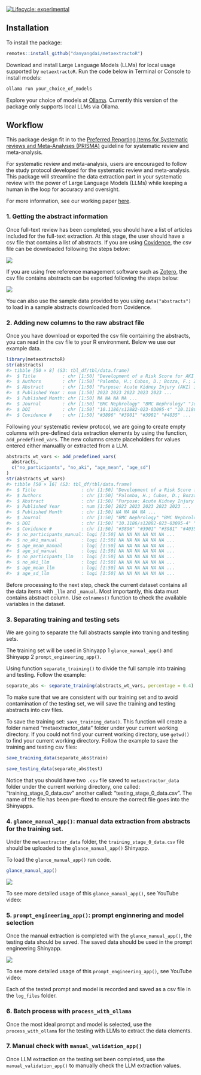 
<!-- badges: start -->

[![Lifecycle:
experimental](https://img.shields.io/badge/lifecycle-experimental-orange.svg)](https://lifecycle.r-lib.org/articles/stages.html#experimental)
<!-- badges: end -->

## Installation

To install the package:

``` r
remotes::install_github("danyangdai/metaextractoR")
```

Download and install Large Language Models (LLMs) for local usage
supported by `metaextractoR`. Run the code below in Terminal or Console
to install models:

``` r
ollama run your_choice_of_models
```

Explore your choice of models at [Ollama](https://ollama.com). Currently
this version of the package only supports local LLMs via Ollama.

## Workflow

This package design fit in to the [Preferred Reporting Items for
Systematic reviews and Meta-Analyses
(PRISMA)](https://www.prisma-statement.org/) guideline for systematic
review and meta-analysis.

For systematic review and meta-analysis, users are encouraged to follow
the study protocol developed for the systematic review and
meta-analysis. This package will streamline the data extraction part in
your systematic review with the power of Large Language Models (LLMs)
while keeping a human in the loop for accuracy and oversight.

For more information, see our working paper
[here](https://github.com/DanyangDai/LLM-Meta-Analysis/blob/main/RSM/RSM.pdf).

### 1. Getting the abstract information

Once full-text review has been completed, you should have a list of
articles included for the full-text extraction. At this stage, the user
should have a csv file that contains a list of abstracts. If you are
using [Covidence](https://www.covidence.org), the csv file can be
downloaded following the steps below:

![](man/figures/export_abs_1.gif)

If you are using free reference management software such as
[Zotero](https://www.zotero.org/), the csv file contains abstracts can
be exported following the steps below:

![](man/figures/export_abs_2.gif)

You can also use the sample data provided to you using
`data("abstracts")` to load in a sample abstracts downloaded from
Covidence.

### 2. Adding new columns to the raw abstract file

Once you have download or exported the csv file containing the
abstracts, you can read in the csv file to your R environment. Below we
use our example data.

``` r
library(metaextractoR)
str(abstracts)
#> tibble [50 × 8] (S3: tbl_df/tbl/data.frame)
#>  $ Title          : chr [1:50] "Development of a Risk Score for AKI onset in COVID-19 Patients: COV-AKI Score" "Risk factors associated with acute kidney injury in a cohort of hospitalized patients with COVID-19" "Clinical Features and Outcomes of Acute Kidney Injury in Critically Ill COVID-19 Patients: A Retrospective Observational Study" "Acute kidney injury in coronavirus infectious disease: a study of incidence, risk factors, and prognosis during"| __truncated__ ...
#>  $ Authors        : chr [1:50] "Palomba, H.; Cubos, D.; Bozza, F.; Zampieri, F.G.; Romano, T.G." "Contreras-Villamizar, K.; Barbosa, O.; Muñoz, A.C.; Suárez, J.S.; González, C.A.; Vargas, D.C.; Rodríguez-Sánch"| __truncated__ "Bouguezzi, N.; Ben Saida, I.; Toumi, R.; Meddeb, K.; Ennouri, E.; Bedhiafi, A.; Hamdi, D.; Boussarsar, M." "Magalhães, L.E.; de Oliveira, P.G.S.; Favarin, A.J.; Yuasa, B.K.; Cardoso, P.A.; Zamoner, W.; Ponce, D." ...
#>  $ Abstract       : chr [1:50] "Purpose: Acute Kidney Injury (AKI) in COVID-19 patients is associated with increased morbidity and mortality. I"| __truncated__ "Background: Patients with COVID-19 have a high incidence of acute kidney injury (AKI), which is associated with"| __truncated__ "Background: An alarming number of COVID-19 patients, especially in severe cases, have developed acute kidney in"| __truncated__ "Introduction: Acute kidney injury (AKI) is one of the main complications of COVID-19 caused by SARS-CoV-2. This"| __truncated__ ...
#>  $ Published Year : num [1:50] 2023 2023 2023 2023 2023 ...
#>  $ Published Month: chr [1:50] NA NA NA NA ...
#>  $ Journal        : chr [1:50] "BMC Nephrology" "BMC Nephrology" "Journal of Clinical Medicine" "International Urology and Nephrology" ...
#>  $ DOI            : chr [1:50] "10.1186/s12882-023-03095-4" "10.1186/s12882-023-03172-8" "10.3390/jcm12155127" "10.1007/s11255-022-03454-4" ...
#>  $ Covidence #    : chr [1:50] "#3896" "#3901" "#3981" "#4035" ...
```

Following your systematic review protocol, we are going to create empty
columns with pre-defined data extraction elements by using the function,
`add_predefined_vars`. The new columns create placeholders for values
entered either manuallly or extracted from a LLM.

``` r
abstracts_wt_vars <- add_predefined_vars(
  abstracts,
  c("no_participants", "no_aki", "age_mean", "age_sd")
)
str(abstracts_wt_vars)
#> tibble [50 × 16] (S3: tbl_df/tbl/data.frame)
#>  $ Title                 : chr [1:50] "Development of a Risk Score for AKI onset in COVID-19 Patients: COV-AKI Score" "Risk factors associated with acute kidney injury in a cohort of hospitalized patients with COVID-19" "Clinical Features and Outcomes of Acute Kidney Injury in Critically Ill COVID-19 Patients: A Retrospective Observational Study" "Acute kidney injury in coronavirus infectious disease: a study of incidence, risk factors, and prognosis during"| __truncated__ ...
#>  $ Authors               : chr [1:50] "Palomba, H.; Cubos, D.; Bozza, F.; Zampieri, F.G.; Romano, T.G." "Contreras-Villamizar, K.; Barbosa, O.; Muñoz, A.C.; Suárez, J.S.; González, C.A.; Vargas, D.C.; Rodríguez-Sánch"| __truncated__ "Bouguezzi, N.; Ben Saida, I.; Toumi, R.; Meddeb, K.; Ennouri, E.; Bedhiafi, A.; Hamdi, D.; Boussarsar, M." "Magalhães, L.E.; de Oliveira, P.G.S.; Favarin, A.J.; Yuasa, B.K.; Cardoso, P.A.; Zamoner, W.; Ponce, D." ...
#>  $ Abstract              : chr [1:50] "Purpose: Acute Kidney Injury (AKI) in COVID-19 patients is associated with increased morbidity and mortality. I"| __truncated__ "Background: Patients with COVID-19 have a high incidence of acute kidney injury (AKI), which is associated with"| __truncated__ "Background: An alarming number of COVID-19 patients, especially in severe cases, have developed acute kidney in"| __truncated__ "Introduction: Acute kidney injury (AKI) is one of the main complications of COVID-19 caused by SARS-CoV-2. This"| __truncated__ ...
#>  $ Published Year        : num [1:50] 2023 2023 2023 2023 2023 ...
#>  $ Published Month       : chr [1:50] NA NA NA NA ...
#>  $ Journal               : chr [1:50] "BMC Nephrology" "BMC Nephrology" "Journal of Clinical Medicine" "International Urology and Nephrology" ...
#>  $ DOI                   : chr [1:50] "10.1186/s12882-023-03095-4" "10.1186/s12882-023-03172-8" "10.3390/jcm12155127" "10.1007/s11255-022-03454-4" ...
#>  $ Covidence #           : chr [1:50] "#3896" "#3901" "#3981" "#4035" ...
#>  $ no_participants_manual: logi [1:50] NA NA NA NA NA NA ...
#>  $ no_aki_manual         : logi [1:50] NA NA NA NA NA NA ...
#>  $ age_mean_manual       : logi [1:50] NA NA NA NA NA NA ...
#>  $ age_sd_manual         : logi [1:50] NA NA NA NA NA NA ...
#>  $ no_participants_llm   : logi [1:50] NA NA NA NA NA NA ...
#>  $ no_aki_llm            : logi [1:50] NA NA NA NA NA NA ...
#>  $ age_mean_llm          : logi [1:50] NA NA NA NA NA NA ...
#>  $ age_sd_llm            : logi [1:50] NA NA NA NA NA NA ...
```

Before processing to the next step, check the current dataset contains
all the data items with `_llm` and `_manual`. Most importantly, this
data must contains abstract column. Use `colnames()` function to check
the available variables in the dataset.

### 3. Separating training and testing sets

We are going to separate the full abstracts sample into traning and
testing sets.

The training set will be used in Shinyapp 1 `glance_manual_app()` and
Shinyapp 2 `prompt_engineering_app()`.

Using function `separate_training()` to divide the full sample into
training and testing. Follow the example:

``` r
separate_abs <- separate_training(abstracts_wt_vars, percentage = 0.4)
```

To make sure that we are consistent with our training set and to avoid
contamination of the testing set, we will save the training and testing
abstracts into csv files.

To save the training set: `save_training_data()`. This function will
create a folder named “metaextractor_data” folder under your current
working directory. If you could not find your current working directory,
use `getwd()` to find your current working directory. Follow the example
to save the training and testing csv files:

``` r
save_training_data(separate_abs$train)

save_testing_data(separate_abs$test)
```

Notice that you should have two `.csv` file saved to
`metaextractor_data` folder under the current working directory, one
called: “training_stage_0_data.csv” another called:
“testing_stage_0_data.csv”. The name of the file has been pre-fixed to
ensure the correct file goes into the Shinyapps.

### 4. `glance_manual_app()`: manual data extraction from abstracts for the training set.

Under the `metaextractor_data` folder, the `training_stage_0_data.csv`
file should be uploaded to the `glance_manual_app()` Shinyapp.

To load the `glance_manual_app()` run code.

``` r
glance_manual_app()
```

![](man/figures/app1.gif)

To see more detailed usage of this `glance_manual_app()`, see YouTube
video:

### 5. `prompt_engineering_app()`: prompt enginnering and model selection

Once the manual extraction is completed with the `glance_manual_app()`,
the testing data should be saved. The saved data should be used in the
prompt engineering Shinyapp.

![](man/figures/app2.gif)

To see more detailed usage of this `prompt_engineering_app()`, see
YouTube video:

Each of the tested prompt and model is recorded and saved as a csv file
in the `log_files` folder.

### 6. Batch process with `process_with_ollama`

Once the most ideal prompt and model is selected, use the
`process_with_ollama` for the testing with LLMs to extract the data
elements.

### 7. Manual check with `manual_validation_app()`

Once LLM extraction on the testing set been completed, use the
`manual_validation_app()` to manually check the LLM extraction values.
